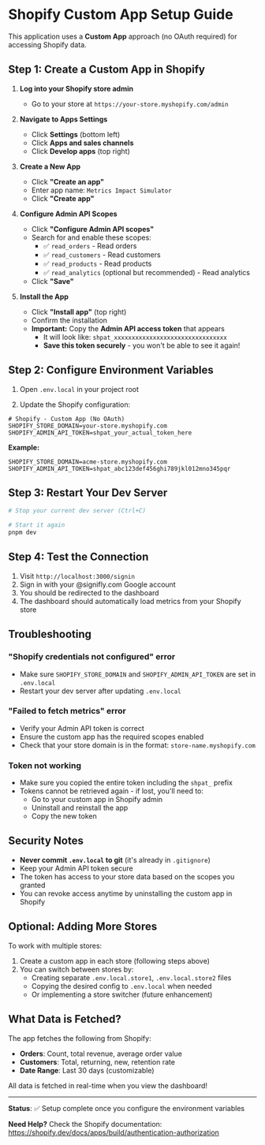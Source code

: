 # Shopify Custom App Setup Guide

This application uses a **Custom App** approach (no OAuth required) for accessing Shopify data.

## Step 1: Create a Custom App in Shopify

1. **Log into your Shopify store admin**
   - Go to your store at `https://your-store.myshopify.com/admin`

2. **Navigate to Apps Settings**
   - Click **Settings** (bottom left)
   - Click **Apps and sales channels**
   - Click **Develop apps** (top right)

3. **Create a New App**
   - Click **"Create an app"**
   - Enter app name: `Metrics Impact Simulator`
   - Click **"Create app"**

4. **Configure Admin API Scopes**
   - Click **"Configure Admin API scopes"**
   - Search for and enable these scopes:
     - ✅ `read_orders` - Read orders
     - ✅ `read_customers` - Read customers
     - ✅ `read_products` - Read products
     - ✅ `read_analytics` (optional but recommended) - Read analytics
   - Click **"Save"**

5. **Install the App**
   - Click **"Install app"** (top right)
   - Confirm the installation
   - **Important:** Copy the **Admin API access token** that appears
     - It will look like: `shpat_xxxxxxxxxxxxxxxxxxxxxxxxxxxxxxxx`
     - **Save this token securely** - you won't be able to see it again!

## Step 2: Configure Environment Variables

1. Open `.env.local` in your project root

2. Update the Shopify configuration:

```env
# Shopify - Custom App (No OAuth)
SHOPIFY_STORE_DOMAIN=your-store.myshopify.com
SHOPIFY_ADMIN_API_TOKEN=shpat_your_actual_token_here
```

**Example:**
```env
SHOPIFY_STORE_DOMAIN=acme-store.myshopify.com
SHOPIFY_ADMIN_API_TOKEN=shpat_abc123def456ghi789jkl012mno345pqr
```

## Step 3: Restart Your Dev Server

```bash
# Stop your current dev server (Ctrl+C)

# Start it again
pnpm dev
```

## Step 4: Test the Connection

1. Visit `http://localhost:3000/signin`
2. Sign in with your @signifly.com Google account
3. You should be redirected to the dashboard
4. The dashboard should automatically load metrics from your Shopify store

## Troubleshooting

### "Shopify credentials not configured" error
- Make sure `SHOPIFY_STORE_DOMAIN` and `SHOPIFY_ADMIN_API_TOKEN` are set in `.env.local`
- Restart your dev server after updating `.env.local`

### "Failed to fetch metrics" error
- Verify your Admin API token is correct
- Ensure the custom app has the required scopes enabled
- Check that your store domain is in the format: `store-name.myshopify.com`

### Token not working
- Make sure you copied the entire token including the `shpat_` prefix
- Tokens cannot be retrieved again - if lost, you'll need to:
  - Go to your custom app in Shopify admin
  - Uninstall and reinstall the app
  - Copy the new token

## Security Notes

- **Never commit `.env.local` to git** (it's already in `.gitignore`)
- Keep your Admin API token secure
- The token has access to your store data based on the scopes you granted
- You can revoke access anytime by uninstalling the custom app in Shopify

## Optional: Adding More Stores

To work with multiple stores:

1. Create a custom app in each store (following steps above)
2. You can switch between stores by:
   - Creating separate `.env.local.store1`, `.env.local.store2` files
   - Copying the desired config to `.env.local` when needed
   - Or implementing a store switcher (future enhancement)

## What Data is Fetched?

The app fetches the following from Shopify:

- **Orders**: Count, total revenue, average order value
- **Customers**: Total, returning, new, retention rate
- **Date Range**: Last 30 days (customizable)

All data is fetched in real-time when you view the dashboard!

---

**Status**: ✅ Setup complete once you configure the environment variables

**Need Help?** Check the Shopify documentation: https://shopify.dev/docs/apps/build/authentication-authorization
